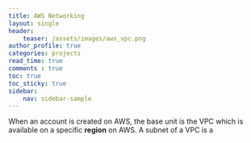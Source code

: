 ```yaml
---
title: AWS Networking
layout: single
header:
    teaser: /assets/images/aws_vpc.png
author_profile: true
categories: projects
read_time: true
comments : true
toc: true
toc_sticky: true
sidebar:
    nav: sidebar-sample
---
```


When an account is created on AWS, the base unit is the VPC which is available
on a specific **region** on AWS. A subnet of a VPC is a
